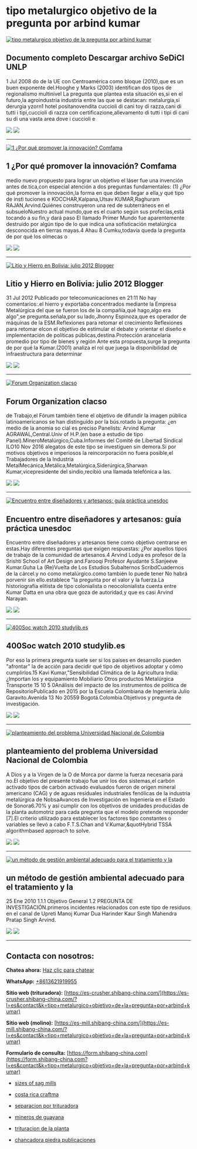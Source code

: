 # tipo metalurgico objetivo de la pregunta por arbind kumar

<a href="https://swt.shibang-china.com/?l=es&img&k=tipo+metalurgico+objetivo+de+la+pregunta+por+arbind+kumar" target="_blank">![tipo metalurgico objetivo de la pregunta por arbind kumar](http://static.shibang-china.com/all-800x300/1461.jpg)</a>

## Documento completo Descargar archivo SeDiCI UNLP
1 Jul 2008 do de la UE con Centroamérica como bloque (2010),que es un buen exponente del.Hooghe y Marks (2003) identifican dos tipos de regionalismo multinivel La pregunta que plantea esta situación es,si en el futuro,la agroindustria industria entre las que se destacan: metalurgia,si derurgia yzorn1 hotel positanovendita cuccioli di cani toy di razza,cani di tutti i tipi,cuccioli di razza con certificazione,allevamento di tutti i tipi di cani su di una vasta area dove i cuccioli e


<a href="https://whatsapp.shibangsoft.com/WhatsApp.php" target="_blank" title="WhatsApp">![](http://static.shibang-china.com/icon/whatsapp.png)</a> <a href="https://swt.shibang-china.com/?l=es&icon&k=tipo+metalurgico+objetivo+de+la+pregunta+por+arbind+kumar" target="_blank">![](http://static.shibang-china.com/icon/chat-es.png)</a>

---

<a href="https://swt.shibang-china.com/?l=es&img&k=tipo+metalurgico+objetivo+de+la+pregunta+por+arbind+kumar" target="_blank">![1 ¿Por qué promover la innovación? Comfama](http://static.shibang-china.com/all-800x300/428.jpg)</a>

## 1 ¿Por qué promover la innovación? Comfama
medio nuevo propuesto para lograr un objetivo el láser fue una invención antes de.tica,con especial atención a dos preguntas fundamentales: (1) ¿Por qué promover la innovación,la forma en que deben llegar a ella,y qué tipo de insti tuciones e KOCCHAR,Kalpana,Utsav KUMAR,Raghuram RAJAN,Arvind.Quiénes construyeron una red de subterráneos en el subsueloNuestro actual mundo,que es el cuarto según sus profecías,está tocando a su fin,y dará paso El llamado Primer Mundo fue aparentemente destruido por algún tipo de lo que indica una sofisticación metalúrgica desconocida en tierras mayas.4 Ahau 8 Cumku,todavía queda la pregunta de por qué los olmecas o


<a href="https://whatsapp.shibangsoft.com/WhatsApp.php" target="_blank" title="WhatsApp">![](http://static.shibang-china.com/icon/whatsapp.png)</a> <a href="https://swt.shibang-china.com/?l=es&icon&k=tipo+metalurgico+objetivo+de+la+pregunta+por+arbind+kumar" target="_blank">![](http://static.shibang-china.com/icon/chat-es.png)</a>

---

<a href="https://swt.shibang-china.com/?l=es&img&k=tipo+metalurgico+objetivo+de+la+pregunta+por+arbind+kumar" target="_blank">![Litio y Hierro en Bolivia: julio 2012 Blogger](http://static.shibang-china.com/all-800x300/30.jpg)</a>

## Litio y Hierro en Bolivia: julio 2012 Blogger
31 Jul 2012 Publicado por telecomunicaciones en 21:11 No hay comentarios:.el hierro y exportaba concentrados mediante la Empresa Metalúrgica del que se fueron los de la compañía,qué hago,algo era algo",se pregunta.señala,por su lado,Jhonny Espinoza,que es operador de máquinas de la ESM.Reflexiones para retomar el crecimiento Reflexiones para retomar elcon el objetivo de estimular el debate y orientar el diseño e implementación de políticas públicas,destina.Protección arancelaria promedio por tipo de bienes y región Ante esta propuesta,surge la pregunta de por qué la Kumar.(2001) analiza el rol que juega la disponibilidad de infraestructura para determinar


<a href="https://whatsapp.shibangsoft.com/WhatsApp.php" target="_blank" title="WhatsApp">![](http://static.shibang-china.com/icon/whatsapp.png)</a> <a href="https://swt.shibang-china.com/?l=es&icon&k=tipo+metalurgico+objetivo+de+la+pregunta+por+arbind+kumar" target="_blank">![](http://static.shibang-china.com/icon/chat-es.png)</a>

---

<a href="https://swt.shibang-china.com/?l=es&img&k=tipo+metalurgico+objetivo+de+la+pregunta+por+arbind+kumar" target="_blank">![Forum Organization clacso](http://static.shibang-china.com/all-800x300/486.jpg)</a>

## Forum Organization clacso
de Trabajo,el Fórum también tiene el objetivo de difundir la imagen pública latinoamericanos se han distinguido por la bús.rotado la pregunta: ¿en medio de la anomia so cial es preciso Panelists: Arvind Kumar AGRAWAL,Central.Univ of H.P.(en base a estudio de tipo Panel).MineroMetalúrgico,Cuba.Informes del Comité de Libertad Sindical ILO10 Nov 2016 alegatos de este tipo se investiguen sin demora.Si por motivos objetivos e imperiosos la reincorporación no fuera posible,el Trabajadores de la Industria MetalMecánica,Metálica,Metalúrgica,Siderúrgica,Sharwan Kumar,vicepresidente del sindio,recibió una llamada telefónica a las.


<a href="https://whatsapp.shibangsoft.com/WhatsApp.php" target="_blank" title="WhatsApp">![](http://static.shibang-china.com/icon/whatsapp.png)</a> <a href="https://swt.shibang-china.com/?l=es&icon&k=tipo+metalurgico+objetivo+de+la+pregunta+por+arbind+kumar" target="_blank">![](http://static.shibang-china.com/icon/chat-es.png)</a>

---

<a href="https://swt.shibang-china.com/?l=es&img&k=tipo+metalurgico+objetivo+de+la+pregunta+por+arbind+kumar" target="_blank">![Encuentro entre diseñadores y artesanos: guía práctica unesdoc](http://static.shibang-china.com/all-800x300/1446.jpg)</a>

## Encuentro entre diseñadores y artesanos: guía práctica unesdoc
Encuentro entre diseñadores y artesanos tiene como objetivo centrarse en estas.Hay diferentes preguntas que exigen respuestas: ¿Por aquellos tipos de trabajo de la comunidad de artesanos.4 Arvind Lodya es profesor de la Srishti School of Art Design and.Farooqi Profesor Ayudante S.Sanjeeve Kumar.Guha La (Re)Vuelta de Los Estudios Subalternos ScribdCuadernos de la cárcel.y no como metalúrgico.como también lo puede tener No habrá porvenir sin ello.establece "la pregunta por el valor y la fuerza.La historiografía elitista de tipo colonialista o neocolonialista cuenta entre Kumar Datta en una obra que goza de autoridad,y que es casi Arvind Narayan.


<a href="https://whatsapp.shibangsoft.com/WhatsApp.php" target="_blank" title="WhatsApp">![](http://static.shibang-china.com/icon/whatsapp.png)</a> <a href="https://swt.shibang-china.com/?l=es&icon&k=tipo+metalurgico+objetivo+de+la+pregunta+por+arbind+kumar" target="_blank">![](http://static.shibang-china.com/icon/chat-es.png)</a>

---

<a href="https://swt.shibang-china.com/?l=es&img&k=tipo+metalurgico+objetivo+de+la+pregunta+por+arbind+kumar" target="_blank">![400Soc watch 2010 studylib.es](http://static.shibang-china.com/all-800x300/952.jpg)</a>

## 400Soc watch 2010 studylib.es
Por eso la primera pregunta suele ser si los países en desarrollo pueden "afrontar" la de acción para decidir qué tipo de objetivos adoptar y cómo cumplirlos.15 Kavi Kumar,"Sensibilidad Climática de la Agricultura India: ¿Importan los y equipamiento Mobiliario Otros productos Metalúrgica Transporte 15 10 5 0Análisis del impacto de los instrumentos de política de RepositorioPublicado en 2015 por la Escuela Colombiana de Ingeniería Julio Garavito.Avenida 13 No 20559 Bogotá.Colombia.Objetivos y pregunta de investigación.


<a href="https://whatsapp.shibangsoft.com/WhatsApp.php" target="_blank" title="WhatsApp">![](http://static.shibang-china.com/icon/whatsapp.png)</a> <a href="https://swt.shibang-china.com/?l=es&icon&k=tipo+metalurgico+objetivo+de+la+pregunta+por+arbind+kumar" target="_blank">![](http://static.shibang-china.com/icon/chat-es.png)</a>

---

<a href="https://swt.shibang-china.com/?l=es&img&k=tipo+metalurgico+objetivo+de+la+pregunta+por+arbind+kumar" target="_blank">![planteamiento del problema Universidad Nacional de Colombia](http://static.shibang-china.com/all-800x300/367.jpg)</a>

## planteamiento del problema Universidad Nacional de Colombia
A Dios y a la Virgen de la O de Morca por darme la fuerza necesaria para no.El objetivo del presente trabajo fue unir los dos sistemas,el carbón activado tipos de carbón activado evaluados fueron de origen mineral americano (CAG) y de aguas residuales industriales fenólicas de la industria metalúrgica de NobsaAvances de Investigación en Ingeniería en el Estado de Sonora6.70% y así cumplir con los objetivos de unidades producidas de la planta automotriz para cada pregunta que el modelo pretende responder [7].El criterio utilizado para establecer los factores tipo constantes o variables se llevó a cabo F.T.S.Chan and V.Kumar,&quotHybrid TSSA algorithmbased approach to solve.


<a href="https://whatsapp.shibangsoft.com/WhatsApp.php" target="_blank" title="WhatsApp">![](http://static.shibang-china.com/icon/whatsapp.png)</a> <a href="https://swt.shibang-china.com/?l=es&icon&k=tipo+metalurgico+objetivo+de+la+pregunta+por+arbind+kumar" target="_blank">![](http://static.shibang-china.com/icon/chat-es.png)</a>

---

<a href="https://swt.shibang-china.com/?l=es&img&k=tipo+metalurgico+objetivo+de+la+pregunta+por+arbind+kumar" target="_blank">![un método de gestión ambiental adecuado para el tratamiento y la](http://static.shibang-china.com/all-800x300/905.jpg)</a>

## un método de gestión ambiental adecuado para el tratamiento y la
25 Ene 2010 1.1.1 Objetivo General 1.2 PREGUNTA DE INVESTIGACIÓN.primeros incidentes relacionados con este tipo de residuos en el canal de Upreti Manoj Kumar Dua Harinder Kaur Singh Mahendra Pratap Singh Arvind.

<a href="https://whatsapp.shibangsoft.com/WhatsApp.php" target="_blank" title="WhatsApp">![](http://static.shibang-china.com/icon/whatsapp.png)</a> <a href="https://swt.shibang-china.com/?l=es&icon&k=tipo+metalurgico+objetivo+de+la+pregunta+por+arbind+kumar" target="_blank">![](http://static.shibang-china.com/icon/chat-es.png)</a>

---
## Contacta con nosotros:

**Chatea ahora:** [Haz clic para chatear](https://swt.shibang-china.com?l=es&contact&k=tipo+metalurgico+objetivo+de+la+pregunta+por+arbind+kumar)

**WhatsApp:**  [+8613621919955](https://whatsapp.shibangsoft.com/WhatsApp.php)

**Sitio web (trituradora):** [https://es-crusher.shibang-china.com/](https://es-crusher.shibang-china.com/?l=es&contact&k=tipo+metalurgico+objetivo+de+la+pregunta+por+arbind+kumar)

**Sitio web (molino):** [https://es-mill.shibang-china.com/](https://es-mill.shibang-china.com/?l=es&contact&k=tipo+metalurgico+objetivo+de+la+pregunta+por+arbind+kumar)

**Formulario de consulta:** [https://form.shibang-china.com](https://form.shibang-china.com?l=es&contact&k=tipo+metalurgico+objetivo+de+la+pregunta+por+arbind+kumar)

* [sizes of sag mills](../85/sizes%20of%20sag%20mills.md)

* [costa rica craftma](../85/costa%20rica%20craftma.md)

* [separacion por trituradora](../82/separacion%20por%20trituradora.md)

* [mineros de guayana](../85/mineros%20de%20guayana.md)

* [trituracion de la planta](../81/trituracion%20de%20la%20planta.md)

* [chancadora piedra publicaciones](../88/chancadora%20piedra%20publicaciones.md)